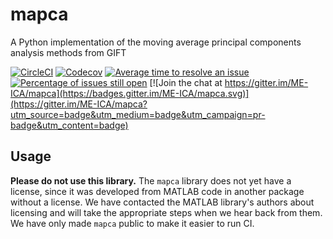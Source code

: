 # mapca
A Python implementation of the moving average principal components analysis methods from GIFT

[![CircleCI](https://circleci.com/gh/ME-ICA/mapca.svg?style=shield)](https://circleci.com/gh/ME-ICA/mapca)
[![Codecov](https://codecov.io/gh/me-ica/mapca/branch/master/graph/badge.svg)](https://codecov.io/gh/me-ica/mapca)
[![Average time to resolve an issue](http://isitmaintained.com/badge/resolution/ME-ICA/mapca.svg)](http://isitmaintained.com/project/ME-ICA/mapca "Average time to resolve an issue")
[![Percentage of issues still open](http://isitmaintained.com/badge/open/ME-ICA/mapca.svg)](http://isitmaintained.com/project/ME-ICA/mapca "Percentage of issues still open")
[![Join the chat at https://gitter.im/ME-ICA/mapca](https://badges.gitter.im/ME-ICA/mapca.svg)](https://gitter.im/ME-ICA/mapca?utm_source=badge&utm_medium=badge&utm_campaign=pr-badge&utm_content=badge)

## Usage

**Please do not use this library.** The `mapca` library does not yet have a license, since it was developed from MATLAB code in another package without a license. We have contacted the MATLAB library's authors about licensing and will take the appropriate steps when we hear back from them. We have only made `mapca` public to make it easier to run CI.
